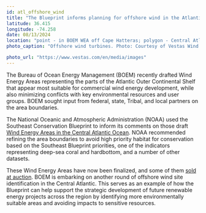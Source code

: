 ```yaml
---
id: atl_offshore_wind
title: "The Blueprint informs planning for offshore wind in the Atlantic Ocean "
latitude: 36.415
longitude: -74.258
date: 08/13/2024
location: "point - in BOEM WEA off Cape Hatteras; polygon - Central Atl WEAs in SECAS geography"
photo_caption: "Offshore wind turbines. Photo: Courtesy of Vestas Wind Systems A/S."

photo_url: "https://www.vestas.com/en/media/images"
---
```


The Bureau of Ocean Energy Management (BOEM) recently drafted Wind Energy Areas representing the parts of the Atlantic Outer Continental Shelf that appear most suitable for commercial wind energy development, while also minimizing conflicts with key environmental resources and user groups. BOEM sought input from federal, state, Tribal, and local partners on the area boundaries.


The National Oceanic and Atmospheric Administration (NOAA) used the Southeast Conservation Blueprint to inform its comments on those draft [Wind Energy Areas in the Central Atlantic Ocean](https://www.boem.gov/renewable-energy/state-activities/central-atlantic). NOAA recommended refining the area boundaries to avoid high priority habitat for conservation based on the Southeast Blueprint priorities, one of the indicators representing deep-sea coral and hardbottom, and a number of other datasets.


These Wind Energy Areas have now been finalized, and some of them [sold at auction](https://www.doi.gov/pressreleases/biden-harris-administrations-central-atlantic-offshore-wind-lease-sale-yields-nearly). BOEM is embarking on another round of offshore wind site identification in the Central Atlantic. This serves as an example of how the Blueprint can help support the strategic development of future renewable energy projects across the region by identifying more environmentally suitable areas and avoiding impacts to sensitive resources.

